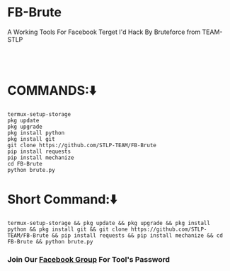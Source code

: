 # FB-Brute
A Working Tools For Facebook Terget I'd Hack By Bruteforce from TEAM-STLP

<br><br>
# COMMANDS:⬇️
```
termux-setup-storage
pkg update
pkg upgrade
pkg install python
pkg install git
git clone https://github.com/STLP-TEAM/FB-Brute
pip install requests
pip install mechanize
cd FB-Brute
python brute.py
```
# Short Command:⬇️
```
termux-setup-storage && pkg update && pkg upgrade && pkg install python && pkg install git && git clone https://github.com/STLP-TEAM/FB-Brute && pip install requests && pip install mechanize && cd FB-Brute && python brute.py
```
<h3> Join Our <a href="www.facebook.com/groups/spamming.termux.learning.point">Facebook Group</a> For Tool's Password</h3>
